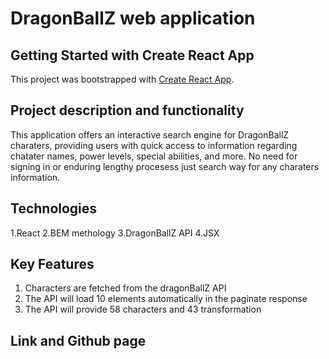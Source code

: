 # DragonBallZ web application

## Getting Started with Create React App

This project was bootstrapped with [Create React App](https://github.com/facebook/create-react-app).

## Project description and functionality

This application offers an interactive search engine for DragonBallZ charaters, providing users with quick access to information regarding chatater names, power levels, special abilities, and more. No need for signing in or enduring lengthy procesess just search way for any charaters information.

## Technologies

1.React
2.BEM methology
3.DragonBallZ API
4.JSX

## Key Features

1. Characters are fetched from the dragonBallZ API
2. The API will load 10 elements automatically in the paginate response
3. The API will provide 58 characters and 43 transformation

## Link and Github page
